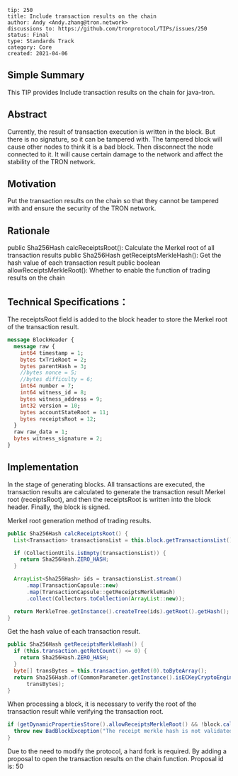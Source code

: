 ```
tip: 250
title: Include transaction results on the chain
author: Andy <Andy.zhang@tron.network> 
discussions to: https://github.com/tronprotocol/TIPs/issues/250
status: Final
type: Standards Track
category: Core
created: 2021-04-06
```
## Simple Summary
This TIP provides Include transaction results on the chain for java-tron.
## Abstract
Currently, the result of transaction execution is written in the block. But there is no signature, so it can be tampered with. The tampered block will cause other nodes to think it is a bad block. Then disconnect the node connected to it. It will cause certain damage to the network and affect the stability of the TRON network.
## Motivation
Put the transaction results on the chain so that they cannot be tampered with and ensure the security of the TRON network.
## Rationale
public Sha256Hash calcReceiptsRoot(): Calculate the Merkel root of all transaction results
public Sha256Hash getReceiptsMerkleHash(): Get the hash value of each transaction result
public boolean allowReceiptsMerkleRoot(): Whether to enable the function of trading results on the chain
## Technical Specifications：

The receiptsRoot field is added to the block header to store the Merkel root of the transaction result.
``` proto
message BlockHeader {
  message raw {
    int64 timestamp = 1;
    bytes txTrieRoot = 2;
    bytes parentHash = 3;
    //bytes nonce = 5;
    //bytes difficulty = 6;
    int64 number = 7;
    int64 witness_id = 8;
    bytes witness_address = 9;
    int32 version = 10;
    bytes accountStateRoot = 11;
    bytes receiptsRoot = 12;
  }
  raw raw_data = 1;
  bytes witness_signature = 2;
}
```
## Implementation
In the stage of generating blocks. All transactions are executed, the transaction results are calculated to generate the transaction result Merkel root (receiptsRoot), and then the receiptsRoot is written into the block header. Finally, the block is signed.

Merkel root generation method of trading results.
``` java
public Sha256Hash calcReceiptsRoot() {
  List<Transaction> transactionsList = this.block.getTransactionsList();

  if (CollectionUtils.isEmpty(transactionsList)) {
    return Sha256Hash.ZERO_HASH;
  }

  ArrayList<Sha256Hash> ids = transactionsList.stream()
      .map(TransactionCapsule::new)
      .map(TransactionCapsule::getReceiptsMerkleHash)
      .collect(Collectors.toCollection(ArrayList::new));

  return MerkleTree.getInstance().createTree(ids).getRoot().getHash();
}
```
Get the hash value of each transaction result.
``` java
public Sha256Hash getReceiptsMerkleHash() {
  if (this.transaction.getRetCount() <= 0) {
    return Sha256Hash.ZERO_HASH;
  }
  byte[] transBytes = this.transaction.getRet(0).toByteArray();
  return Sha256Hash.of(CommonParameter.getInstance().isECKeyCryptoEngine(),
      transBytes);
}
```
When processing a block, it is necessary to verify the root of the transaction result while verifying the transaction root.
``` java
if (getDynamicPropertiesStore().allowReceiptsMerkleRoot() && !block.calcReceiptsRoot().equals(block.getReceiptsRoot())) {
  throw new BadBlockException("The receipt merkle hash is not validated");
}
```
Due to the need to modify the protocol, a hard fork is required. By adding a proposal to open the transaction results on the chain function. Proposal id is: 50

